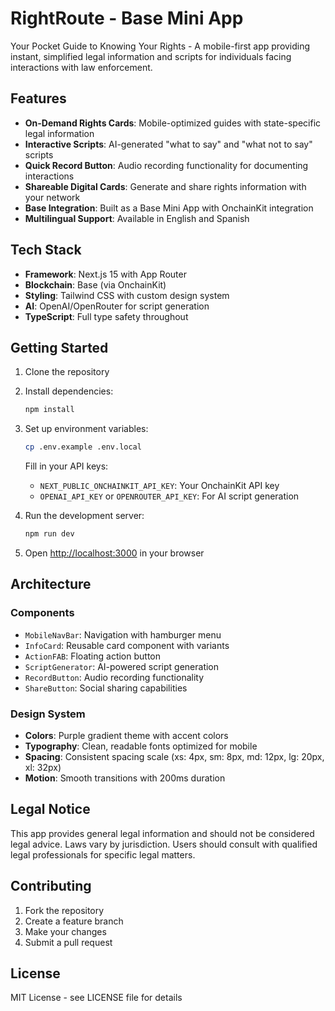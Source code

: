 # RightRoute - Base Mini App

Your Pocket Guide to Knowing Your Rights - A mobile-first app providing instant, simplified legal information and scripts for individuals facing interactions with law enforcement.

## Features

- **On-Demand Rights Cards**: Mobile-optimized guides with state-specific legal information
- **Interactive Scripts**: AI-generated "what to say" and "what not to say" scripts
- **Quick Record Button**: Audio recording functionality for documenting interactions
- **Shareable Digital Cards**: Generate and share rights information with your network
- **Base Integration**: Built as a Base Mini App with OnchainKit integration
- **Multilingual Support**: Available in English and Spanish

## Tech Stack

- **Framework**: Next.js 15 with App Router
- **Blockchain**: Base (via OnchainKit)
- **Styling**: Tailwind CSS with custom design system
- **AI**: OpenAI/OpenRouter for script generation
- **TypeScript**: Full type safety throughout

## Getting Started

1. Clone the repository
2. Install dependencies:
   ```bash
   npm install
   ```

3. Set up environment variables:
   ```bash
   cp .env.example .env.local
   ```
   Fill in your API keys:
   - `NEXT_PUBLIC_ONCHAINKIT_API_KEY`: Your OnchainKit API key
   - `OPENAI_API_KEY` or `OPENROUTER_API_KEY`: For AI script generation

4. Run the development server:
   ```bash
   npm run dev
   ```

5. Open [http://localhost:3000](http://localhost:3000) in your browser

## Architecture

### Components
- `MobileNavBar`: Navigation with hamburger menu
- `InfoCard`: Reusable card component with variants
- `ActionFAB`: Floating action button
- `ScriptGenerator`: AI-powered script generation
- `RecordButton`: Audio recording functionality
- `ShareButton`: Social sharing capabilities

### Design System
- **Colors**: Purple gradient theme with accent colors
- **Typography**: Clean, readable fonts optimized for mobile
- **Spacing**: Consistent spacing scale (xs: 4px, sm: 8px, md: 12px, lg: 20px, xl: 32px)
- **Motion**: Smooth transitions with 200ms duration

## Legal Notice

This app provides general legal information and should not be considered legal advice. Laws vary by jurisdiction. Users should consult with qualified legal professionals for specific legal matters.

## Contributing

1. Fork the repository
2. Create a feature branch
3. Make your changes
4. Submit a pull request

## License

MIT License - see LICENSE file for details
